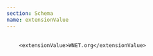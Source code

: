 ```yaml
---
section: Schema
name: extensionValue
---
```


<pre>
  <code>
    &lt;extensionValue&gt;WNET.org&lt;/extensionValue&gt;
  </code>
</pre>
